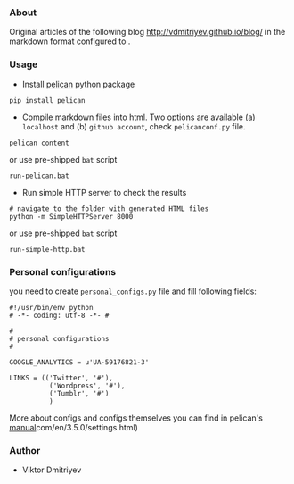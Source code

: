 ### About

Original articles of the following blog http://vdmitriyev.github.io/blog/ in the markdown format configured to .

### Usage

* Install [pelican](https://github.com/getpelican/pelican) python package
```
pip install pelican
```
* Compile markdown files into html. Two options are available (a) ```localhost``` and (b) ```github account```, check ```pelicanconf.py``` file.
```
pelican content
```
or use pre-shipped ```bat``` script
```
run-pelican.bat
```

* Run simple HTTP server to check the results
```
# navigate to the folder with generated HTML files
python -m SimpleHTTPServer 8000
```
or use pre-shipped ```bat``` script
```
run-simple-http.bat
```

### Personal configurations
you need to create ```personal_configs.py``` file and fill following fields:
```
#!/usr/bin/env python
# -*- coding: utf-8 -*- #

#
# personal configurations
#

GOOGLE_ANALYTICS = u'UA-59176821-3'

LINKS = (('Twitter', '#'),
          ('Wordpress', '#'),
          ('Tumblr', '#')
          )
```

More about configs and configs themselves you can find in pelican's [manual](http://docs.getpelican)com/en/3.5.0/settings.html)

### Author

* Viktor Dmitriyev